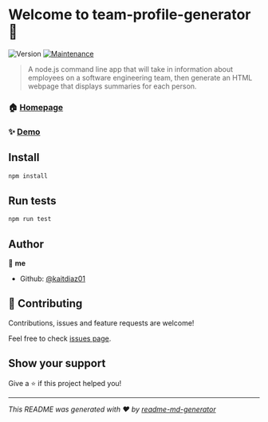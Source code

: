 # Welcome to team-profile-generator 👋
![Version](https://img.shields.io/badge/version-1.0.0-blue.svg?cacheSeconds=2592000)
[![Maintenance](https://img.shields.io/badge/Maintained%3F-yes-green.svg)](https://github.com/kaitdiaz01/Team-Profile-Generator/graphs/commit-activity)

> A node.js command line app that will take in information about employees on a software engineering team, then generate an HTML webpage that displays summaries for each person.

### 🏠 [Homepage](https://github.com/kaitdiaz01/Team-Profile-Generator#readme)

### ✨ [Demo](https://kaitdiaz01.github.io/Team-Profile-Generator/)

## Install

```sh
npm install
```

## Run tests

```sh
npm run test
```

## Author

👤 **me**

* Github: [@kaitdiaz01](https://github.com/kaitdiaz01)

## 🤝 Contributing

Contributions, issues and feature requests are welcome!

Feel free to check [issues page](https://github.com/kaitdiaz01/Team-Profile-Generator/issues). 

## Show your support

Give a ⭐️ if this project helped you!


***
_This README was generated with ❤️ by [readme-md-generator](https://github.com/kefranabg/readme-md-generator)_